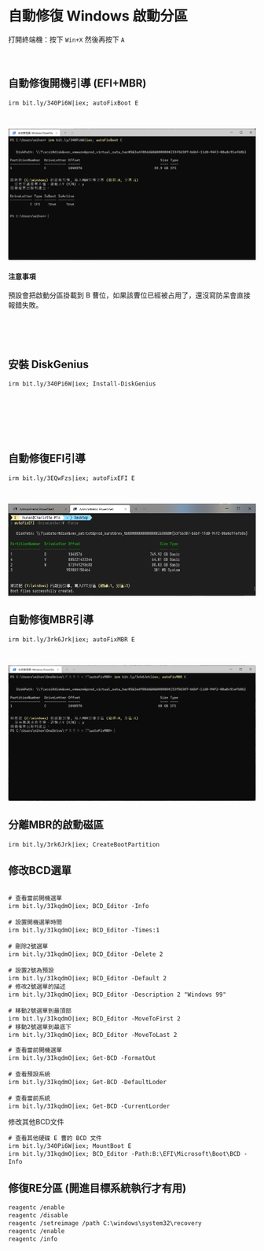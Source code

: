自動修復 Windows 啟動分區
===

打開終端機：按下 `Win+X` 然後再按下 `A`   
</br></br>

## 自動修復開機引導 (EFI+MBR)
```
irm bit.ly/340Pi6W|iex; autoFixBoot E
```
</br>

![](img/autoFixBoot-MBR.png)


#### 注意事項
預設會把啟動分區掛載到 B 曹位，如果該曹位已經被占用了，還沒寫防呆會直接報錯失敗。




</br></br></br>

## 安裝 DiskGenius
```
irm bit.ly/340Pi6W|iex; Install-DiskGenius
```






</br></br></br></br></br>

## 自動修復EFI引導
```
irm bit.ly/3EQwFzs|iex; autoFixEFI E
```
</br>

![](img/autoFixEFI.png)


## 自動修復MBR引導
```
irm bit.ly/3rk6Jrk|iex; autoFixMBR E
```
</br>

![](img/autoFixMBR.png)


## 分離MBR的啟動磁區
```
irm bit.ly/3rk6Jrk|iex; CreateBootPartition
```

## 修改BCD選單
```

# 查看當前開機選單
irm bit.ly/3IkqdmO|iex; BCD_Editor -Info

# 設置開機選單時間
irm bit.ly/3IkqdmO|iex; BCD_Editor -Times:1

# 刪除2號選單
irm bit.ly/3IkqdmO|iex; BCD_Editor -Delete 2

# 設置2號為預設
irm bit.ly/3IkqdmO|iex; BCD_Editor -Default 2
# 修改2號選單的描述
irm bit.ly/3IkqdmO|iex; BCD_Editor -Description 2 "Windows 99"

# 移動2號選單到最頂部
irm bit.ly/3IkqdmO|iex; BCD_Editor -MoveToFirst 2
# 移動2號選單到最底下
irm bit.ly/3IkqdmO|iex; BCD_Editor -MoveToLast 2
```

```
# 查看當前開機選單
irm bit.ly/3IkqdmO|iex; Get-BCD -FormatOut

# 查看預設系統
irm bit.ly/3IkqdmO|iex; Get-BCD -DefaultLoder

# 查看當前系統
irm bit.ly/3IkqdmO|iex; Get-BCD -CurrentLorder
```

修改其他BCD文件

```
# 查看其他硬碟 E 曹的 BCD 文件
irm bit.ly/340Pi6W|iex; MountBoot E
irm bit.ly/3IkqdmO|iex; BCD_Editor -Path:B:\EFI\Microsoft\Boot\BCD -Info
```


## 修復RE分區 (開進目標系統執行才有用)

```
reagentc /enable
reagentc /disable
reagentc /setreimage /path C:\windows\system32\recovery
reagentc /enable
reagentc /info
```